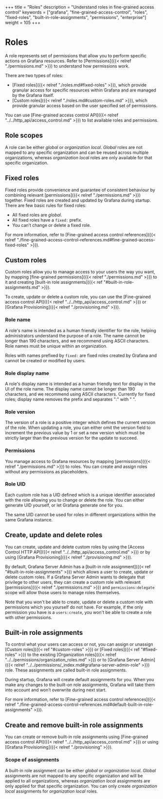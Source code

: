 +++
title = "Roles"
description = "Understand roles in fine-grained access control"
keywords = ["grafana", "fine-grained-access-control", "roles", "fixed-roles", "built-in-role-assignments", "permissions", "enterprise"]
weight = 105
+++

# Roles

A role represents set of permissions that allow you to perform specific actions on Grafana resources. Refer to [Permissions]({{< relref "./permissions.md" >}}) to understand how permissions work.

There are two types of roles:

- [Fixed roles]({{< relref "./roles.md#fixed-roles" >}}), which provide granular access for specific resources within Grafana and are managed by the Grafana itself.
- [Custom roles]({{< relref "./roles.md#custom-roles.md" >}}), which provide granular access based on the user specified set of permissions.

You can use [Fine-grained access control API]({{< relref "../../http_api/access_control.md" >}}) to list available roles and permissions.

## Role scopes

A role can be either _global_ or _organization local_. _Global_ roles are not mapped to any specific organization and can be reused across multiple organizations, whereas _organization local_ roles are only available for that specific organization.

## Fixed roles

Fixed roles provide convenience and guarantee of consistent behaviour by combining relevant [permissions]({{< relref "./permissions.md" >}}) together. Fixed roles are created and updated by Grafana during startup.
There are few basic rules for fixed roles:

- All fixed roles are _global_.
- All fixed roles have a `fixed:` prefix.
- You can’t change or delete a fixed role.

For more information, refer to [Fine-grained access control references]({{< relref "./fine-grained-access-control-references.md#fine-grained-access-fixed-roles" >}}).

## Custom roles

Custom roles allow you to manage access to your users the way you want, by mapping [fine-grained permissions]({{< relref "./permissions.md" >}}) to it and creating [built-in role assignments]({{< ref "#built-in-role-assignments.md" >}}).

To create, update or delete a custom role, you can use the [Fine-grained access control API]({{< relref "../../http_api/access_control.md" >}}) or [Grafana Provisioning]({{< relref "./provisioning.md" >}}).

### Role name

A role's name is intended as a human friendly identifier for the role, helping administrators understand the purpose of a role. The name cannot be longer than 190 characters, and we recommend using ASCII characters.
Role names must be unique within an organization.

Roles with names prefixed by `fixed:` are fixed roles created by Grafana and cannot be created or modified by users.

### Role display name

A role's display name is intended as a human friendly text for display in the UI of the role name. The display name cannot be longer than 190 characters, and we recommend using ASCII characters.
Currently for fixed roles; display name removes the prefix and separates ":" with " ".

### Role version

The version of a role is a positive integer which defines the current version of the role. When updating a role, you can either omit the version field to increment the previous value by 1 or set a new version which must be strictly larger than the previous version for the update to succeed.

### Permissions

You manage access to Grafana resources by mapping [permissions]({{< relref "./permissions.md" >}}) to roles. You can create and assign roles without any permissions as placeholders.

### Role UID

Each custom role has a UID defined which is a unique identifier associated with the role allowing you to change or delete the role. You can either generate UID yourself, or let Grafana generate one for you.

The same UID cannot be used for roles in different organizations within the same Grafana instance.

## Create, update and delete roles

You can create, update and delete custom roles by using the [Access Control HTTP API]({{< relref "../../http_api/access_control.md" >}}) or by using [Grafana Provisioning]({{< relref "./provisioning.md" >}}).

By default, Grafana Server Admin has a [built-in role assignment]({{< ref "#built-in-role-assignments" >}}) which allows a user to create, update or delete custom roles.
If a Grafana Server Admin wants to delegate that privilege to other users, they can create a custom role with relevant [permissions]({{< relref "./permissions.md" >}}) and `permissions:delegate` scope will allow those users to manage roles themselves.

Note that you won't be able to create, update or delete a custom role with permissions which you yourself do not have. For example, if the only permission you have is a `users:create`, you won't be able to create a role with other permissions.

## Built-in role assignments

To control what your users can access or not, you can assign or unassign [Custom roles]({{< ref "#custom-roles" >}}) or [Fixed roles]({{< ref "#fixed-roles" >}}) to the existing [Organization roles]({{< relref "../../permissions/organization_roles.md" >}}) or to [Grafana Server Admin]({{< relref "../../permissions/_index.md#grafana-server-admin-role" >}}) role.
These assignments are called built-in role assignments.

During startup, Grafana will create default assignments for you. When you make any changes to the built-on role assignments, Grafana will take them into account and won’t overwrite during next start.

For more information, refer to [Fine-grained access control references]({{< relref "./fine-grained-access-control-references.md#default-built-in-role-assignments" >}}).

## Create and remove built-in role assignments

You can create or remove built-in role assignments using [Fine-grained access control API]({{< relref "../../http_api/access_control.md" >}}) or using [Grafana Provisioning]({{< relref "./provisioning" >}}).

### Scope of assignments

A built-in role assignment can be either _global_ or _organization local_. _Global_ assignments are not mapped to any specific organization and will be applied to all organizations, whereas _organization local_ assignments are only applied for that specific organization.
You can only create _organization local_ assignments for _organization local_ roles.
